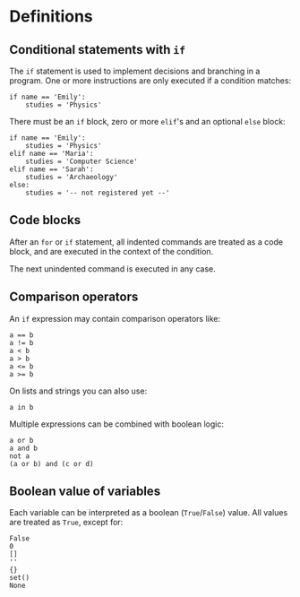 
# Definitions

## Conditional statements with `if`

The `if` statement is used to implement decisions and branching in a program. One or more instructions are only executed if a condition matches:

    if name == 'Emily':
        studies = 'Physics'

There must be an `if` block, zero or more `elif`'s and an optional `else` block:

    if name == 'Emily':
        studies = 'Physics'
    elif name == 'Maria':
        studies = 'Computer Science'
    elif name == 'Sarah':
        studies = 'Archaeology'
    else:
        studies = '-- not registered yet --'

## Code blocks

After an `for` or `if` statement, all indented commands are treated as a code block, and are executed in the context of the condition.

The next unindented command is executed in any case.

## Comparison operators
An `if` expression may contain comparison operators like:

    a == b
    a != b
    a < b
    a > b
    a <= b
    a >= b

On lists and strings you can also use:

    a in b

Multiple expressions can be combined with boolean logic:

    a or b
    a and b
    not a
    (a or b) and (c or d)


## Boolean value of variables

Each variable can be interpreted as a boolean (`True`/`False`) value. All values are treated as `True`, except for:

    False
    0
    []
    ''
    {}
    set()
    None

